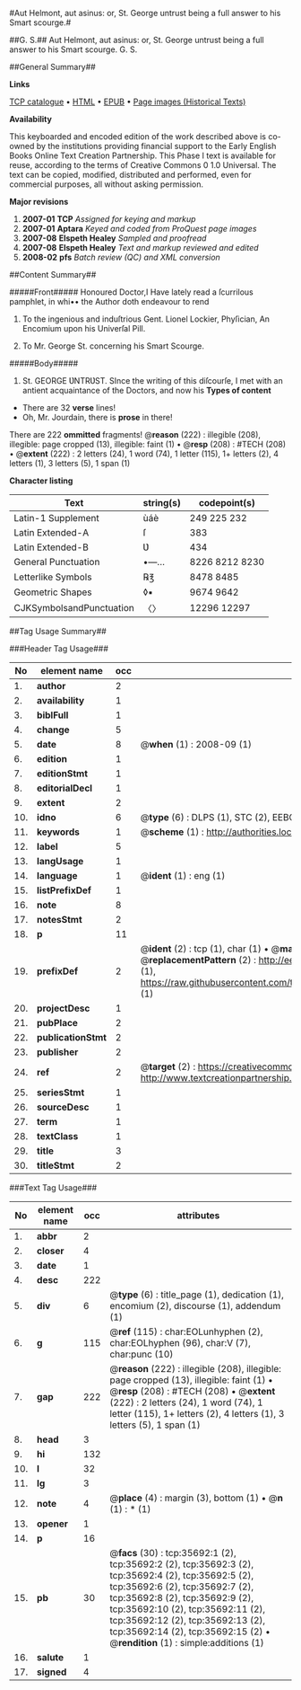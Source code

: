 #Aut Helmont, aut asinus: or, St. George untrust being a full answer to his Smart scourge.#

##G. S.##
Aut Helmont, aut asinus: or, St. George untrust being a full answer to his Smart scourge.
G. S.

##General Summary##

**Links**

[TCP catalogue](http://www.ota.ox.ac.uk/tcp/)  • 
[HTML](http://tei.it.ox.ac.uk/tcp/Texts-HTML/free/A58/A58993.html)  • 
[EPUB](http://tei.it.ox.ac.uk/tcp/Texts-EPUB/free/A58/A58993.epub) • 
[Page images (Historical Texts)](https://data.historicaltexts.jisc.ac.uk/view?pubId=eebo-99831229e&pageId=eebo-99831229e-35692-1)

**Availability**

This keyboarded and encoded edition of the
	       work described above is co-owned by the institutions
	       providing financial support to the Early English Books
	       Online Text Creation Partnership. This Phase I text is
	       available for reuse, according to the terms of Creative
	       Commons 0 1.0 Universal. The text can be copied,
	       modified, distributed and performed, even for
	       commercial purposes, all without asking permission.

**Major revisions**

1. __2007-01__ __TCP__ *Assigned for keying and markup*
1. __2007-01__ __Aptara__ *Keyed and coded from ProQuest page images*
1. __2007-08__ __Elspeth Healey__ *Sampled and proofread*
1. __2007-08__ __Elspeth Healey__ *Text and markup reviewed and edited*
1. __2008-02__ __pfs__ *Batch review (QC) and XML conversion*

##Content Summary##

#####Front#####
Honoured Doctor,I Have lately read a ſcurrilous pamphlet, in whi••
the Author doth endeavour to rend
1. To the ingenious and induſtrious
Gent. Lionel Lockier, Phyſician,
An Encomium upon his Univerſal Pill.

1. To Mr. George St. concerning
his Smart Scourge.

#####Body#####

1. St. GEORGE ƲNTRƲST.
SInce the writing of this diſcourſe, I met with an antient
acquaintance of the Doctors, and now his 
**Types of content**

  * There are 32 **verse** lines!
  * Oh, Mr. Jourdain, there is **prose** in there!

There are 222 **ommitted** fragments! 
 @__reason__ (222) : illegible (208), illegible: page cropped (13), illegible: faint (1)  •  @__resp__ (208) : #TECH (208)  •  @__extent__ (222) : 2 letters (24), 1 word (74), 1 letter (115), 1+ letters (2), 4 letters (1), 3 letters (5), 1 span (1)

**Character listing**


|Text|string(s)|codepoint(s)|
|---|---|---|
|Latin-1 Supplement|ùáè|249 225 232|
|Latin Extended-A|ſ|383|
|Latin Extended-B|Ʋ|434|
|General Punctuation|•—…|8226 8212 8230|
|Letterlike Symbols|℞℥|8478 8485|
|Geometric Shapes|◊▪|9674 9642|
|CJKSymbolsandPunctuation|〈〉|12296 12297|

##Tag Usage Summary##

###Header Tag Usage###

|No|element name|occ|attributes|
|---|---|---|---|
|1.|__author__|2||
|2.|__availability__|1||
|3.|__biblFull__|1||
|4.|__change__|5||
|5.|__date__|8| @__when__ (1) : 2008-09 (1)|
|6.|__edition__|1||
|7.|__editionStmt__|1||
|8.|__editorialDecl__|1||
|9.|__extent__|2||
|10.|__idno__|6| @__type__ (6) : DLPS (1), STC (2), EEBO-CITATION (1), PROQUEST (1), VID (1)|
|11.|__keywords__|1| @__scheme__ (1) : http://authorities.loc.gov/ (1)|
|12.|__label__|5||
|13.|__langUsage__|1||
|14.|__language__|1| @__ident__ (1) : eng (1)|
|15.|__listPrefixDef__|1||
|16.|__note__|8||
|17.|__notesStmt__|2||
|18.|__p__|11||
|19.|__prefixDef__|2| @__ident__ (2) : tcp (1), char (1)  •  @__matchPattern__ (2) : ([0-9\-]+):([0-9IVX]+) (1), (.+) (1)  •  @__replacementPattern__ (2) : http://eebo.chadwyck.com/downloadtiff?vid=$1&page=$2 (1), https://raw.githubusercontent.com/textcreationpartnership/Texts/master/tcpchars.xml#$1 (1)|
|20.|__projectDesc__|1||
|21.|__pubPlace__|2||
|22.|__publicationStmt__|2||
|23.|__publisher__|2||
|24.|__ref__|2| @__target__ (2) : https://creativecommons.org/publicdomain/zero/1.0/ (1), http://www.textcreationpartnership.org/docs/. (1)|
|25.|__seriesStmt__|1||
|26.|__sourceDesc__|1||
|27.|__term__|1||
|28.|__textClass__|1||
|29.|__title__|3||
|30.|__titleStmt__|2||


###Text Tag Usage###

|No|element name|occ|attributes|
|---|---|---|---|
|1.|__abbr__|2||
|2.|__closer__|4||
|3.|__date__|1||
|4.|__desc__|222||
|5.|__div__|6| @__type__ (6) : title_page (1), dedication (1), encomium (2), discourse (1), addendum (1)|
|6.|__g__|115| @__ref__ (115) : char:EOLunhyphen (2), char:EOLhyphen (96), char:V (7), char:punc (10)|
|7.|__gap__|222| @__reason__ (222) : illegible (208), illegible: page cropped (13), illegible: faint (1)  •  @__resp__ (208) : #TECH (208)  •  @__extent__ (222) : 2 letters (24), 1 word (74), 1 letter (115), 1+ letters (2), 4 letters (1), 3 letters (5), 1 span (1)|
|8.|__head__|3||
|9.|__hi__|132||
|10.|__l__|32||
|11.|__lg__|3||
|12.|__note__|4| @__place__ (4) : margin (3), bottom (1)  •  @__n__ (1) : * (1)|
|13.|__opener__|1||
|14.|__p__|16||
|15.|__pb__|30| @__facs__ (30) : tcp:35692:1 (2), tcp:35692:2 (2), tcp:35692:3 (2), tcp:35692:4 (2), tcp:35692:5 (2), tcp:35692:6 (2), tcp:35692:7 (2), tcp:35692:8 (2), tcp:35692:9 (2), tcp:35692:10 (2), tcp:35692:11 (2), tcp:35692:12 (2), tcp:35692:13 (2), tcp:35692:14 (2), tcp:35692:15 (2)  •  @__rendition__ (1) : simple:additions (1)|
|16.|__salute__|1||
|17.|__signed__|4||
